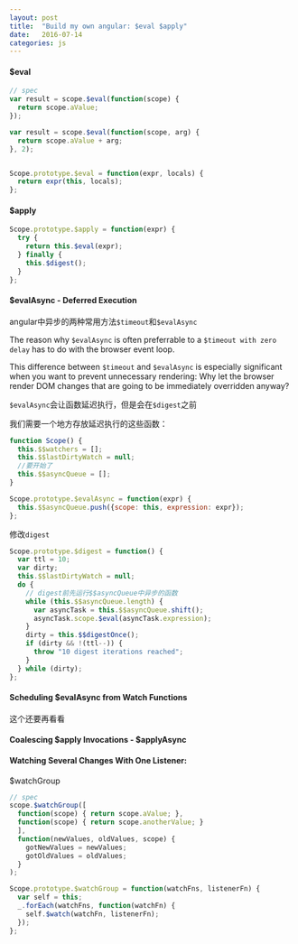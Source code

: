 ```yaml
---
layout: post
title:  "Build my own angular: $eval $apply"
date:   2016-07-14
categories: js
---
```


#### $eval

```js
// spec
var result = scope.$eval(function(scope) {
  return scope.aValue;
});

var result = scope.$eval(function(scope, arg) { 
  return scope.aValue + arg;
}, 2);


Scope.prototype.$eval = function(expr, locals) { 
  return expr(this, locals);
};
```

#### $apply

```js
Scope.prototype.$apply = function(expr) { 
  try {
    return this.$eval(expr); 
  } finally {
    this.$digest(); 
  }
};
```

#### $evalAsync - Deferred Execution

angular中异步的两种常用方法`$timeout`和`$evalAsync`

The reason why `$evalAsync` is often preferrable to a `$timeout with zero delay` has to do with the browser event loop. 

This difference between `$timeout` and `$evalAsync` is especially significant when you want to prevent unnecessary rendering: Why let the browser render DOM changes that are going to be immediately overridden anyway?

`$evalAsync`会让函数延迟执行，但是会在`$digest`之前

我们需要一个地方存放延迟执行的这些函数：

```js
function Scope() { 
  this.$$watchers = [];
  this.$$lastDirtyWatch = null;
  //要开始了
  this.$$asyncQueue = [];
}
```

```js
Scope.prototype.$evalAsync = function(expr) {
  this.$$asyncQueue.push({scope: this, expression: expr});
};
```

修改`digest`

```js
Scope.prototype.$digest = function() {
  var ttl = 10;
  var dirty;
  this.$$lastDirtyWatch = null;
  do {
    // digest前先运行$$asyncQueue中异步的函数
    while (this.$$asyncQueue.length) {
      var asyncTask = this.$$asyncQueue.shift();
      asyncTask.scope.$eval(asyncTask.expression);
    }
    dirty = this.$$digestOnce(); 
    if (dirty && !(ttl--)) {
      throw "10 digest iterations reached"; 
    }
  } while (dirty); 
};
```

#### Scheduling $evalAsync from Watch Functions

这个还要再看看

#### Coalescing $apply Invocations - $applyAsync

#### Watching Several Changes With One Listener:
$watchGroup

```js
// spec
scope.$watchGroup([
  function(scope) { return scope.aValue; },
  function(scope) { return scope.anotherValue; }
  ], 
  function(newValues, oldValues, scope) { 
    gotNewValues = newValues;
    gotOldValues = oldValues;
  }
);

Scope.prototype.$watchGroup = function(watchFns, listenerFn) { 
  var self = this;
  _.forEach(watchFns, function(watchFn) {
    self.$watch(watchFn, listenerFn);
  });
};
```







